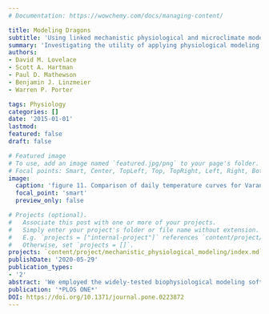 ```yaml
---
# Documentation: https://wowchemy.com/docs/managing-content/

title: Modeling Dragons
subtitle: 'Using linked mechanistic physiological and microclimate models to explore environmental, physiological, and morphological constraints on the early evolution of dinosaurs'
summary: 'Investigating the utility of applying physiological modeling tools to extinct vertebrates'
authors:
- David M. Lovelace
- Scott A. Hartman
- Paul D. Mathewson
- Benjamin J. Linzmeier
- Warren P. Porter

tags: Physiology
categories: []
date: '2015-01-01'
lastmod: 
featured: false
draft: false

# Featured image
# To use, add an image named `featured.jpg/png` to your page's folder.
# Focal points: Smart, Center, TopLeft, Top, TopRight, Left, Right, BottomLeft, Bottom, BottomRight.
image:
  caption: 'figure 11. Comparison of daily temperature curves for Varanus and Coelophysis (uninsulated).'
  focal_point: 'smart'
  preview_only: false

# Projects (optional).
#   Associate this post with one or more of your projects.
#   Simply enter your project's folder or file name without extension.
#   E.g. `projects = ["internal-project"]` references `content/project/mechanistic_physiological_modeling/index.md`.
#   Otherwise, set `projects = []`.
projects: `content/project/mechanistic_physiological_modeling/index.md`
publishDate: '2020-05-29'
publication_types:
- '2'
abstract: 'We employed the widely-tested biophysiological modeling software, Niche Mapper™ to investigate the metabolic function of the Late Triassic dinosaurs Plateosaurus and Coelophysis during global greenhouse conditions. We tested a variety of assumptions about resting metabolic rate, each evaluated within six microclimate models that bound paleoenvironmental conditions at 12° N paleolatitude, as determined by sedimentological and isotopic proxies for climate within the Chinle Formation of the southwestern United States. Sensitivity testing of metabolic variables and simulated “metabolic chamber” analyses support elevated “ratite-like” metabolic rates and intermediate “monotreme-like” core temperature ranges in these species of early saurischian dinosaur. Our results suggest small theropods may have needed partial to full epidermal insulation in temperate environments, while fully grown prosauropods would have likely been heat stressed in open, hot environments and should have been restricted to cooler microclimates such as dense forests or higher latitudes and elevations. This is in agreement with the Late Triassic fossil record and may have contributed to the latitudinal gap in the Triassic prosauropod record.'
publication: '*PLOS ONE*'
DOI: https://doi.org/10.1371/journal.pone.0223872
---
```

